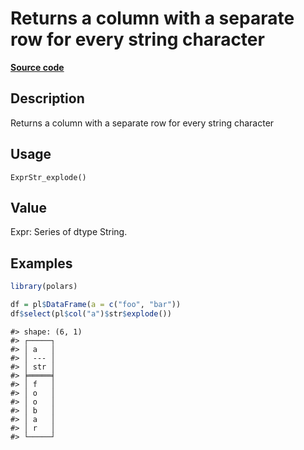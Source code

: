 
# Returns a column with a separate row for every string character

[**Source code**](https://github.com/pola-rs/r-polars/tree/0580dbe189881934960c63979bf59fc3448a21dc/R/expr__string.R#L804)

## Description

Returns a column with a separate row for every string character

## Usage

<pre><code class='language-R'>ExprStr_explode()
</code></pre>

## Value

Expr: Series of dtype String.

## Examples

``` r
library(polars)

df = pl$DataFrame(a = c("foo", "bar"))
df$select(pl$col("a")$str$explode())
```

    #> shape: (6, 1)
    #> ┌─────┐
    #> │ a   │
    #> │ --- │
    #> │ str │
    #> ╞═════╡
    #> │ f   │
    #> │ o   │
    #> │ o   │
    #> │ b   │
    #> │ a   │
    #> │ r   │
    #> └─────┘
